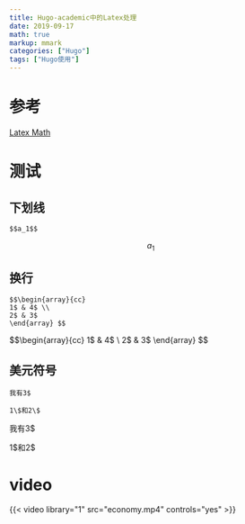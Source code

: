 ```yaml
---
title: Hugo-academic中的Latex处理
date: 2019-09-17
math: true
markup: mmark
categories: ["Hugo"]
tags: ["Hugo使用"]
---
```

# 参考 
[Latex Math](https://sourcethemes.com/academic/docs/writing-markdown-latex/#rm-latex-math)
# 测试
## 下划线
```
$$a_1$$
```
$$a_1$$
## 换行
```
$$\begin{array}{cc}
1$ & 4$ \\
2$ & 3$ 
\end{array} $$
```
$$\begin{array}{cc}
1$ & 4$ \\
2$ & 3$ 
\end{array} $$
## 美元符号
```
我有3$

1\$和2\$
```
我有3$

1\$和2\$
# video

{{< video library="1" src="economy.mp4" controls="yes" >}}